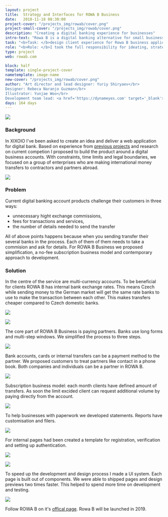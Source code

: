 ```yaml
---
layout: project
title:  Strategy and Interfaces for ROWA B Business
date:   2018-11-18 08:30:00
project-cover: "/projects_img/rowab/cover.png"
project-small-cover: "/projects_img/rowab/cover.png"
description: "Creating a digital banking experience for businesses"
intro-text: "Rowa B is a digital banking alternative for small businesses in Europe. It brings convenience for entrepreneurs who work with international partners. Leading the in-house team of designers and developers I delivered the first version of the web application and promo pages."
task: "<b>Task: </b>design client experience for Rowa B business application MVP"
role: "<b>Role: </b>I took the full responsibility for ideating, strategising, defining and designing the final result. Alongside, I have managed a visual designer for producing branding, illustrator for preparing suitable materials and copywriters for describing an idea in written form."
type: project
web: rowab.com

block: half
template: single-project-cover
nametemplate: image-name
new-cover: "/projects_img/rowab/cover.png"
author: "Art director and lead designer: Yuriy Shiryaev</br>
Designer: Rebeca Naranjo Guzman</br>
Illustrator: Yunjae Woo</br>
Development team lead: <a href='https://dynameyes.com' target='_blank'>Geronimo Matias</a>"
days: 164 days
---
```


<span class="p900">![](/projects_img/rowab/cover-inside.png)</span>

### Background

<span class="p-text">In XIXOIO I've been asked to create an idea and deliver a web application for digital bank. Based on experience from <a href="/projects/2017-04-24-mp-world.html" target="_blank">previous projects</a> and research on current competion I proposed to build the product around a digital business accounts. With constraints, time limits and legal boundaries, we focused on a group of enterprises who are making international money transfers to contractors and partners abroad.</span>

<span class="pshadow p1000">![](/projects_img/rowab/account.png)</span>

### Problem  

<span class="p-text">Current digital banking account products challenge their customers in three ways:</span>

- unnecessary hight exchange commissions,
- fees for transactions and services,
- the number of details needed to send the transfer

<span class="p-text">All of above points happens because when you sending transfer their several banks in the process. Each of them of them needs to take a commision and ask for details. For ROWA B Business we proposed simplification, a no-fee subscription business model and contemporary approach to development.</span>

### Solution

<span class="p-text">In the centre of the service are multi-currency accounts. To be beneficial for clients ROWA B has internal bank exchange rates. This means Czech while sending money to the German market will get the same rate banks to use to make the transaction between each other.  This makes transfers cheaper compared to Czech domestic banks.</span>

<span class="pshadow p1000">![](/projects_img/rowab/single-account.png)</span>

<span class="p800">![](/projects_img/rowab/login.jpg)</span>

<span class="p-text">The core part of ROWA B Business is paying partners. Banks use long forms and multi-step windows. We simplified the process to three steps.</span>

<span class="pshadow p900">![](/projects_img/rowab/sending.gif)</span>

<span class="p-text">Bank accounts, cards or internal transfers can be a payment method to the partner. We proposed customers to treat partners like contact in a phone book. Both companies and individuals can be a partner in ROWA B.</span>

<span class="pshadow p1000">![](/projects_img/rowab/partners.png)</span>

<span class="p-text">Subscription business model: each month clients have defined amount of transfers. As soon the limit excided client can request additional volume by paying directly from the account.</span>

<span class="pshadow p800">![](/projects_img/rowab/pricing.png)</span>

<span class="p-text">To help businesses with paperwork we developed statements. Reports have customisation and filers.</span>

<span class="pshadow p1000">![](/projects_img/rowab/statement.png)</span>

<span class="p-text">For internal pages had been created a template for registration, verification and setting up authentication.</span>

<span class="p1000">![](/projects_img/rowab/verification.jpg)</span>

<span class="p1000">![](/projects_img/rowab/email.jpg)</span>

<span class="p-text">To speed up the development and design process I made a UI system. Each page is built out of components. We were able to shipped pages and design previews two times faster. This helped to spend more time on development and testing.</span>

<span class="p800">![](/projects_img/rowab/elements.jpg)</span>

Follow ROWA B on it's [offical page](http://rowab.com). Rowa B will be launched in 2019.